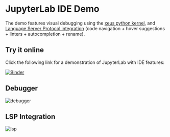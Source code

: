 # JupyterLab IDE Demo

The demo features visual debugging using the [xeus python kernel](https://blog.jupyter.org/a-visual-debugger-for-jupyter-914e61716559), and [Language Server Protocol integration](https://github.com/krassowski/jupyterlab-lsp) (code navigation + hover suggestions + linters + autocompletion + rename).

## Try it online

Click the following link for a demonstration of JupyterLab with IDE features:

[![Binder](https://mybinder.org/badge_logo.svg)](https://mybinder.org/v2/gh/blink1073/jupyter-ide-demo/stable?urlpath=/lab/tree/index.ipynb)

## Debugger

![debugger](https://user-images.githubusercontent.com/591645/81320695-e2537780-9091-11ea-9da6-8dddd6937d51.png)

## LSP Integration

![lsp](https://user-images.githubusercontent.com/591645/81707367-e48e4b00-9470-11ea-986f-c82f127c7127.png)
